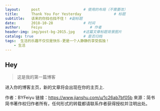 ```yaml
---
layout:     post                    # 使用的布局（不需要改）
title:      Thank You For Yesterday               # 标题 
subtitle:   该来的你挡也挡不住！ #副标题
date:       2018-10-28              # 时间
author:     Feiyu                      # 作者
header-img: img/post-bg-2015.jpg    #这篇文章标题背景图片
catalog: true                       # 是否归档
tags:  生活的乐趣不仅仅是快乐-更是一个人静静的享受孤独！                             #标签
    - 生活
---
```


## Hey
>这是我的第一篇博客

进入你的博客主页，新的文章将会出现在你的主页上.

作者：BYFeiyu
链接：https://www.jianshu.com/u/1c26ab7bf05b
來源：简书
简书著作权归作者所有，任何形式的转载都请联系作者获得授权并注明出处。
